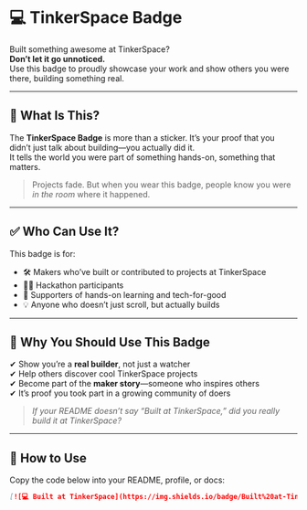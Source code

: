 # 💻 TinkerSpace Badge

Built something awesome at TinkerSpace?  
**Don’t let it go unnoticed.**  
Use this badge to proudly showcase your work and show others you were there, building something real.

---

## 🌟 What Is This?

The **TinkerSpace Badge** is more than a sticker. It’s your proof that you didn’t just talk about building—you actually did it.  
It tells the world you were part of something hands-on, something that matters.

> Projects fade. But when you wear this badge, people know you were _in the room_ where it happened.

---

## ✅ Who Can Use It?

This badge is for:

- 🛠 Makers who’ve built or contributed to projects at TinkerSpace  
- 👩‍💻 Hackathon participants  
- 📣 Supporters of hands-on learning and tech-for-good  
- 💡 Anyone who doesn’t just scroll, but actually builds  

---

## 📌 Why You Should Use This Badge

✔ Show you’re a **real builder**, not just a watcher  
✔ Help others discover cool TinkerSpace projects  
✔ Become part of the **maker story**—someone who inspires others  
✔ It’s proof you took part in a growing community of doers  

> _If your README doesn’t say “Built at TinkerSpace,” did you really build it at TinkerSpace?_

---

## 🧩 How to Use

Copy the code below into your README, profile, or docs:

```markdown
[![💻 Built at TinkerSpace](https://img.shields.io/badge/Built%20at-TinkerSpace-blueviolet?style=for-the-badge&label=%F0%9F%92%BBBuilt%20at&labelColor=turquoise&color=white)](https://tinkerhub.org/tinkerspace)
